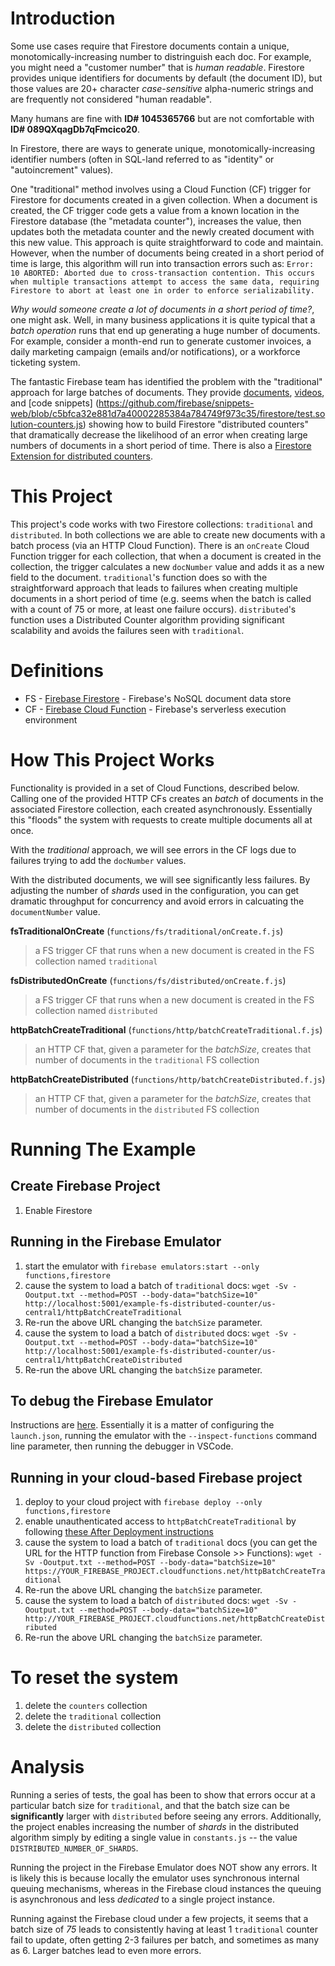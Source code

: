 # Introduction
Some use cases require that Firestore documents contain a unique, monotomically-increasing number to distringuish each doc.
For example, you might need a "customer number" that is *human readable*.  Firestore provides unique identifiers for
documents by default (the document ID), but those values are 20+ character _case-sensitive_ alpha-numeric strings and
are frequently not considered "human readable".

Many humans are fine with **ID# 1045365766** but are not comfortable with **ID# 089QXqagDb7qFmcico20**.

In Firestore, there are ways to generate unique, monotomically-increasing identifier numbers (often in SQL-land referred
to as "identity" or "autoincrement" values).

One "traditional" method involves using a Cloud Function (CF) trigger for Firestore for documents created in a given
collection.  When a document is created, the CF trigger code gets a value from a known location in the Firestore database
(the "metadata counter"), increases the value, then updates both the metadata counter and the newly created document with
this new value.  This approach is quite straightforward to code and maintain.  However, when the number of documents
being created in a short period of time is large, this algorithm will run into transaction errors such as:
   `Error: 10 ABORTED: Aborted due to cross-transaction contention. This occurs when multiple transactions attempt to access the same data, requiring Firestore to abort at least one in order to enforce serializability.`

_Why would someone create a lot of documents in a short period of time?_, one might ask.  Well, in many business
applications it is quite typical that a _batch operation_ runs that end up generating a huge number of documents.
For example, consider a month-end run to generate customer invoices, a daily marketing campaign (emails and/or
notifications), or a workforce ticketing system.

The fantastic Firebase team has identified the problem with the "traditional" approach for large batches of documents.
They provide [documents](https://firebase.google.com/docs/firestore/solutions/counters),
[videos](https://www.youtube.com/watch?v=_FRClhniG6Q&t=317s), and [code snippets]
(https://github.com/firebase/snippets-web/blob/c5bfca32e881d7a40002285384a784749f973c35/firestore/test.solution-counters.js)
showing how to build Firestore "distributed counters" that dramatically decrease the likelihood of an error when
creating large numbers of documents in a short period of time.  There is also a [Firestore Extension for distributed
counters](https://firebase.google.com/products/extensions/firestore-counter/).

# This Project

This project's code works with two Firestore collections:  `traditional` and `distributed`.  In both collections
we are able to create new documents with a batch process (via an HTTP Cloud Function).  There is an `onCreate`
Cloud Function trigger for each collection, that when a document is created in the collection, the trigger calculates
a new `docNumber` value and adds it as a new field to the document.  `traditional`'s function does so with the
straightforward approach that leads to failures when creating multiple documents in a short period of time (e.g.
seems when the batch is called with a count of 75 or more, at least one failure occurs).  `distributed`'s function
uses a Distributed Counter algorithm providing significant scalability and avoids the failures seen with
`traditional`.

# Definitions

- FS - [Firebase Firestore](https://firebase.google.com/products/firestore) - Firebase's NoSQL document data store
- CF - [Firebase Cloud Function](https://firebase.google.com/products/functions) - Firebase's serverless execution environment

# How This Project Works

Functionality is provided in a set of Cloud Functions, described below.  Calling one of the provided HTTP CFs creates
an _batch_ of documents in the associated Firestore collection, each created asynchronously.  Essentially this
"floods" the system with requests to create multiple documents all at once.

With the _traditional_ approach, we will see errors in the CF logs due to failures trying to add the `docNumber` values.

With the distributed documents, we will see significantly less failures.  By adjusting the number of *shards* used
in the configuration, you can get dramatic throughput for concurrency and avoid errors in calcuating the
`documentNumber` value.

**fsTraditionalOnCreate** (`functions/fs/traditional/onCreate.f.js`)
> a FS trigger CF that runs when a new document is created in the FS collection named `traditional`

**fsDistributedOnCreate** (`functions/fs/distributed/onCreate.f.js`)
> a FS trigger CF that runs when a new document is created in the FS collection named `distributed`

**httpBatchCreateTraditional** (`functions/http/batchCreateTraditional.f.js`)
> an HTTP CF that, given a parameter for the _batchSize_, creates that number of documents in the `traditional` FS collection

**httpBatchCreateDistributed** (`functions/http/batchCreateDistributed.f.js`)
> an HTTP CF that, given a parameter for the _batchSize_, creates that number of documents in the `distributed` FS collection

# Running The Example

## Create Firebase Project

1. Enable Firestore

## Running in the Firebase Emulator

1. start the emulator with `firebase emulators:start --only functions,firestore`
1. cause the system to load a batch of `traditional` docs:
   `wget -Sv -Ooutput.txt --method=POST --body-data="batchSize=10" http://localhost:5001/example-fs-distributed-counter/us-central1/httpBatchCreateTraditional`
1. Re-run the above URL changing the `batchSize` parameter.
1. cause the system to load a batch of `distributed` docs:
   `wget -Sv -Ooutput.txt --method=POST --body-data="batchSize=10" http://localhost:5001/example-fs-distributed-counter/us-central1/httpBatchCreateDistributed`
1. Re-run the above URL changing the `batchSize` parameter.

## To debug the Firebase Emulator

Instructions are [here](https://medium.com/firebase-developers/debugging-firebase-functions-in-vs-code-a1caf22db0b2).
Essentially it is a matter of configuring the `launch.json`, running the emulator with the `--inspect-functions` command
line parameter, then running the debugger in VSCode.

## Running in your cloud-based Firebase project

1. deploy to your cloud project with `firebase deploy --only functions,firestore`
1. enable unauthenticated access to `httpBatchCreateTraditional` by following [these After Deployment instructions](https://cloud.google.com/functions/docs/securing/managing-access-iam#after_deployment)
1. cause the system to load a batch of `traditional` docs (you can get the URL for the HTTP function from Firebase Console >> Functions):
   `wget -Sv -Ooutput.txt --method=POST --body-data="batchSize=10" https://YOUR_FIREBASE_PROJECT.cloudfunctions.net/httpBatchCreateTraditional`
1. Re-run the above URL changing the `batchSize` parameter.
1. cause the system to load a batch of `distributed` docs:
   `wget -Sv -Ooutput.txt --method=POST --body-data="batchSize=10" http://YOUR_FIREBASE_PROJECT.cloudfunctions.net/httpBatchCreateDistributed`
1. Re-run the above URL changing the `batchSize` parameter.

# To reset the system

1. delete the `counters` collection
1. delete the `traditional` collection
1. delete the `distributed` collection

# Analysis

Running a series of tests, the goal has been to show that errors occur at a particular batch size for `traditional`,
and that the batch size can be **significantly** larger with `distributed` before seeing any errors.  Additionally,
the project enables increasing the number of _shards_ in the distributed algorithm simply by editing a single
value in `constants.js` -- the value `DISTRIBUTED_NUMBER_OF_SHARDS`.

Running the project in the Firebase Emulator does NOT show any errors.  It is likely this is because locally the emulator
uses synchronous internal queuing mechanisms, whereas in the Firebase cloud instances the queuing is asynchronous and
less _dedicated_ to a single project instance.

Running against the Firebase cloud under a few projects, it seems that a batch size of _75_ leads to consistently
having at least 1 `traditional` counter fail to update, often getting 2-3 failures per batch, and sometimes as many as 6.
Larger batches lead to even more errors.
